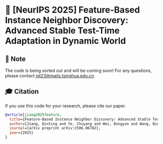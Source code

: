 # 🐳 [NeurIPS 2025] Feature-Based Instance Neighbor Discovery: Advanced Stable Test-Time Adaptation in Dynamic World


## 🚀 Note
The code is being sorted out and will be coming soon! For any questions, please contact jqt23@mails.tsinghua.edu.cn.




## 🎓 Citation

If you use this code for your research, please cite our paper.

```bibtex
@article{jiang2025feature,
  title={Feature-Based Instance Neighbor Discovery: Advanced Stable Test-Time Adaptation in Dynamic World},
  author={Jiang, Qinting and Ye, Chuyang and Wei, Dongyan and Wang, Bingli and Xue, Yuan and Jiang, Jingyan and Wang, Zhi},
  journal={arXiv preprint arXiv:2506.06782},
  year={2025}
}
```

